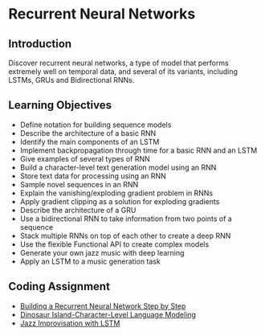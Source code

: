 # Recurrent Neural Networks

## Introduction
Discover recurrent neural networks, a type of model that performs extremely well on temporal data, and several of its variants, including LSTMs, GRUs and Bidirectional RNNs.

## Learning Objectives
* Define notation for building sequence models
* Describe the architecture of a basic RNN
* Identify the main components of an LSTM
* Implement backpropagation through time for a basic RNN and an LSTM
* Give examples of several types of RNN
* Build a character-level text generation model using an RNN
* Store text data for processing using an RNN
* Sample novel sequences in an RNN
* Explain the vanishing/exploding gradient problem in RNNs
* Apply gradient clipping as a solution for exploding gradients
* Describe the architecture of a GRU
* Use a bidirectional RNN to take information from two points of a sequence
* Stack multiple RNNs on top of each other to create a deep RNN
* Use the flexible Functional API to create complex models
* Generate your own jazz music with deep learning
* Apply an LSTM to a music generation task

## Coding Assignment
* [Building a Recurrent Neural Network Step by Step](./codes/Building_a_Recurrent_Neural_Network_Step_by_Step.ipynb)
* [Dinosaur Island-Character-Level Language Modeling](./codes/Dinosaurus_Island_Character_level_language_model.ipynb)
* [Jazz Improvisation with LSTM](./codes/Improvise_a_Jazz_Solo_with_an_LSTM_Network_v4.ipynb)
